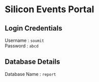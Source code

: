# Silicon Events Portal

## Login Credentials
Username : `soumit`  
Password : `abcd`

## Database Details
Database Name : `report`